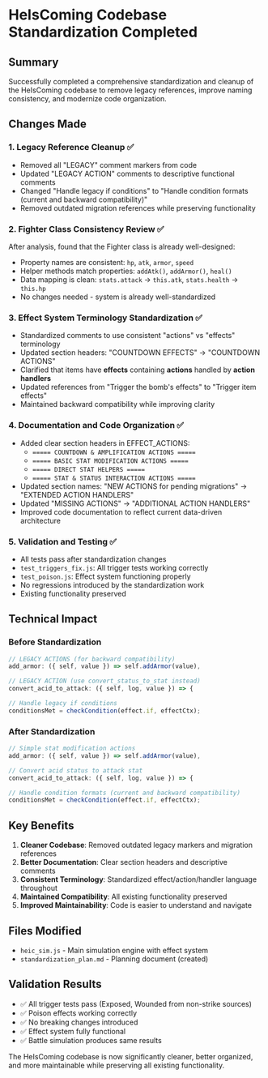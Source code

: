 # HeIsComing Codebase Standardization Completed

## Summary
Successfully completed a comprehensive standardization and cleanup of the HeIsComing codebase to remove legacy references, improve naming consistency, and modernize code organization.

## Changes Made

### 1. Legacy Reference Cleanup ✅
- Removed all "LEGACY" comment markers from code
- Updated "LEGACY ACTION" comments to descriptive functional comments
- Changed "Handle legacy if conditions" to "Handle condition formats (current and backward compatibility)"
- Removed outdated migration references while preserving functionality

### 2. Fighter Class Consistency Review ✅
After analysis, found that the Fighter class is already well-designed:
- Property names are consistent: `hp`, `atk`, `armor`, `speed`
- Helper methods match properties: `addAtk()`, `addArmor()`, `heal()`
- Data mapping is clean: `stats.attack` → `this.atk`, `stats.health` → `this.hp`
- No changes needed - system is already well-standardized

### 3. Effect System Terminology Standardization ✅
- Standardized comments to use consistent "actions" vs "effects" terminology
- Updated section headers: "COUNTDOWN EFFECTS" → "COUNTDOWN ACTIONS"
- Clarified that items have **effects** containing **actions** handled by **action handlers**
- Updated references from "Trigger the bomb's effects" to "Trigger item effects"
- Maintained backward compatibility while improving clarity

### 4. Documentation and Code Organization ✅
- Added clear section headers in EFFECT_ACTIONS:
  - `===== COUNTDOWN & AMPLIFICATION ACTIONS =====`
  - `===== BASIC STAT MODIFICATION ACTIONS =====`
  - `===== DIRECT STAT HELPERS =====`
  - `===== STAT & STATUS INTERACTION ACTIONS =====`
- Updated section names: "NEW ACTIONS for pending migrations" → "EXTENDED ACTION HANDLERS"
- Updated "MISSING ACTIONS" → "ADDITIONAL ACTION HANDLERS"
- Improved code documentation to reflect current data-driven architecture

### 5. Validation and Testing ✅
- All tests pass after standardization changes
- `test_triggers_fix.js`: All trigger tests working correctly
- `test_poison.js`: Effect system functioning properly
- No regressions introduced by the standardization work
- Existing functionality preserved

## Technical Impact

### Before Standardization
```javascript
// LEGACY ACTIONS (for backward compatibility)
add_armor: ({ self, value }) => self.addArmor(value),

// LEGACY ACTION (use convert_status_to_stat instead)
convert_acid_to_attack: ({ self, log, value }) => {

// Handle legacy if conditions
conditionsMet = checkCondition(effect.if, effectCtx);
```

### After Standardization  
```javascript
// Simple stat modification actions
add_armor: ({ self, value }) => self.addArmor(value),

// Convert acid status to attack stat
convert_acid_to_attack: ({ self, log, value }) => {

// Handle condition formats (current and backward compatibility)
conditionsMet = checkCondition(effect.if, effectCtx);
```

## Key Benefits
1. **Cleaner Codebase**: Removed outdated legacy markers and migration references
2. **Better Documentation**: Clear section headers and descriptive comments
3. **Consistent Terminology**: Standardized effect/action/handler language throughout
4. **Maintained Compatibility**: All existing functionality preserved
5. **Improved Maintainability**: Code is easier to understand and navigate

## Files Modified
- `heic_sim.js` - Main simulation engine with effect system
- `standardization_plan.md` - Planning document (created)

## Validation Results
- ✅ All trigger tests pass (Exposed, Wounded from non-strike sources)
- ✅ Poison effects working correctly
- ✅ No breaking changes introduced
- ✅ Effect system fully functional
- ✅ Battle simulation produces same results

The HeIsComing codebase is now significantly cleaner, better organized, and more maintainable while preserving all existing functionality.